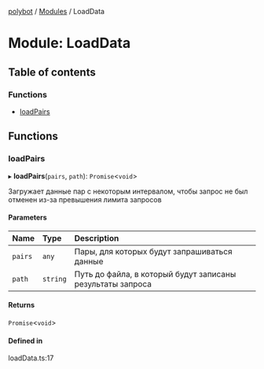 [polybot](../README.md) / [Modules](../modules.md) / LoadData

# Module: LoadData

## Table of contents

### Functions

- [loadPairs](LoadData.md#loadpairs)

## Functions

### loadPairs

▸ **loadPairs**(`pairs`, `path`): `Promise`<`void`\>

Загружает данные пар c некоторым интервалом, 
чтобы запрос не был отменен из-за превышения лимита запросов

#### Parameters

| Name | Type | Description |
| :------ | :------ | :------ |
| `pairs` | `any` | Пары, для которых будут запрашиваться данные |
| `path` | `string` | Путь до файла, в который будут записаны результаты запроса |

#### Returns

`Promise`<`void`\>

#### Defined in

loadData.ts:17
